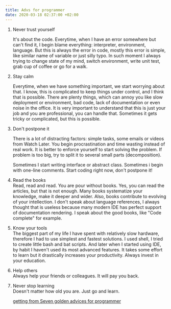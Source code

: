 ```yaml
---
title: Advs for programmer
date: 2020-03-18 02:37:00 +02:00
---
```


1. Never trust yourself

   It's about the code. Everytime, when I have an error somewhere but can't find it, I begin blame everything: interpreter, environment, language. But this is always the error in code, mostly this error is simple, like similar name of variable or just silly typo. In such moment I always trying to change state of my mind, switch environment, write unit test, grab cup of coffee or go for a walk.

2. Stay calm

   Everytime, when we have something important, we start worrying about that. I know, this is complicated to keep things under control, and I think that is possible. There are plenty things, which can annoy you like slow deployment or environment, bad code, lack of documentation or even noise in the office. It is very important to understand that this is just your job and you are professional, you can handle that. Sometimes it gets tricky or complicated, but this is possible.

3. Don't postpone it

   There is a lot of distracting factors: simple tasks, some emails or videos from Watch Later. You begin procrastination and time wasting instead of real work. It is better to enforce yourself to start solving the problem. If problem is too big, try to split it to several small parts (decomposition).

   Sometimes I start writing interface or abstract class. Sometimes i begin with one-line comments. Start coding right now, don't postpone it!

4. Read the books
   \
   Read, read and read. You are pour without books. Yes, you can read the articles, but that is not enough. Many books systematize your knowledge, make it deeper and wider. Also, books contribute to evolving of your intellection. I don't speak about language references, I always thought that is useless because many modern IDE has perfect support of documentation rendering. I speak about the good books, like "Code complete" for example.

5. Know your tools
   \
   The biggest part of my life I have spent with relatively slow hardware, therefore I had to use simplest and fastest solutions. I used shell, I tried to create little bash and bat scripts. And later when I started using IDE, by habit I haven't used its most advanced features. It takes some effort to learn but it drastically increases your productivity. Always invest in your education.

6. Help others
   \
   Always help your friends or colleagues. It will pay you back.

7. Never stop learning
   \
   Doesn't matter how old you are. Just go and learn.

   [getting from  Seven golden advices for programmer](https://www.zoonman.com/blog/seven-golden-advices/)